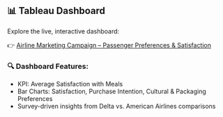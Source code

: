 ## 📊 Tableau Dashboard

Explore the live, interactive dashboard:

👉 [Airline Marketing Campaign – Passenger Preferences & Satisfaction](https://public.tableau.com/views/AirlineMarketingCampaignPassengerPreferencesSatisfaction/Dashboard1)

### 🔍 Dashboard Features:
- KPI: Average Satisfaction with Meals
- Bar Charts: Satisfaction, Purchase Intention, Cultural & Packaging Preferences
- Survey-driven insights from Delta vs. American Airlines comparisons 
